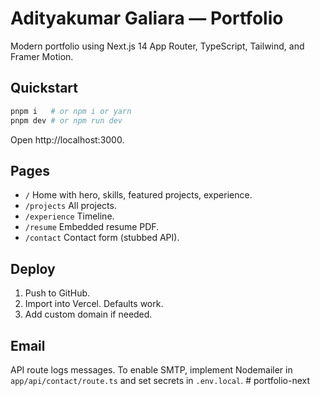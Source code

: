 # Adityakumar Galiara — Portfolio

Modern portfolio using Next.js 14 App Router, TypeScript, Tailwind, and Framer Motion.

## Quickstart

```bash
pnpm i   # or npm i or yarn
pnpm dev # or npm run dev
```

Open http://localhost:3000.

## Pages

- `/` Home with hero, skills, featured projects, experience.
- `/projects` All projects.
- `/experience` Timeline.
- `/resume` Embedded resume PDF.
- `/contact` Contact form (stubbed API).

## Deploy

1. Push to GitHub.
2. Import into Vercel. Defaults work.
3. Add custom domain if needed.

## Email

API route logs messages. To enable SMTP, implement Nodemailer in `app/api/contact/route.ts` and set secrets in `.env.local`.
#   p o r t f o l i o - n e x t  
 